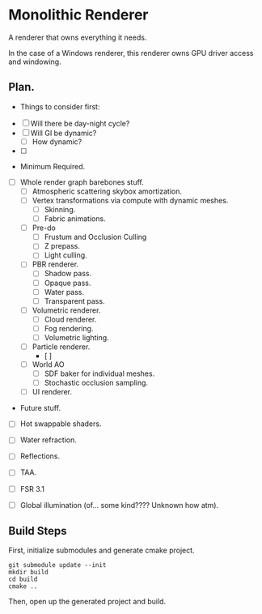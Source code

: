 # Monolithic Renderer

A renderer that owns everything it needs.

In the case of a Windows renderer, this renderer owns GPU driver access and windowing.


## Plan.

- Things to consider first:
- [ ] Will there be day-night cycle?
- [ ] Will GI be dynamic?
    - [ ] How dynamic?
- [ ] 

- Minimum Required.
- [ ] Whole render graph barebones stuff.
    - [ ] Atmospheric scattering skybox amortization.
    - [ ] Vertex transformations via compute with dynamic meshes.
        - [ ] Skinning.
        - [ ] Fabric animations.
    - [ ] Pre-do
        - [ ] Frustum and Occlusion Culling
        - [ ] Z prepass.
        - [ ] Light culling.
    - [ ] PBR renderer.
        - [ ] Shadow pass.
        - [ ] Opaque pass.
        - [ ] Water pass.
        - [ ] Transparent pass.
    - [ ] Volumetric renderer.
        - [ ] Cloud renderer.
        - [ ] Fog rendering.
        - [ ] Volumetric lighting.
    - [ ] Particle renderer.
        - [ ] 
    - [ ] World AO
        - [ ] SDF baker for individual meshes.
        - [ ] Stochastic occlusion sampling.
    - [ ] UI renderer.

- Future stuff.
- [ ] Hot swappable shaders.
- [ ] Water refraction.
- [ ] Reflections.
- [ ] TAA.
- [ ] FSR 3.1
- [ ] Global illumination (of... some kind???? Unknown how atm).


## Build Steps

First, initialize submodules and generate cmake project.
```
git submodule update --init
mkdir build
cd build
cmake ..
```

Then, open up the generated project and build.
